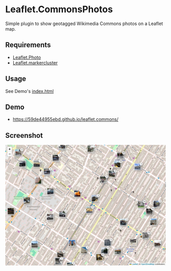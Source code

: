 # Leaflet.CommonsPhotos

Simple plugin to show geotagged Wikimedia Commons photos on a Leaflet map.

## Requirements
* [Leaflet.Photo](https://github.com/turban/Leaflet.Photo/)
* [Leaflet.markercluster](https://github.com/Leaflet/Leaflet.markercluster/)

## Usage
See Demo's [index.html](https://github.com/59de44955ebd/59de44955ebd.github.io/blob/main/leaflet.commons/index.html)

## Demo
* https://59de44955ebd.github.io/leaflet.commons/

## Screenshot
![](screenshots/brooklyn.jpg)
